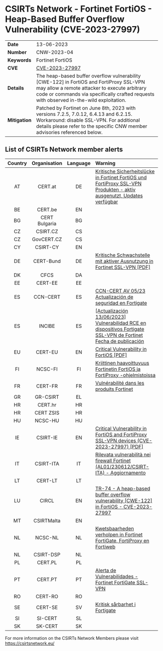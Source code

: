 # CSIRTs Network - Fortinet FortiOS - Heap-Based Buffer Overflow Vulnerability (CVE-2023-27997)

|   |   |
|---|---|
| **Date** | 13-06-2023 |
| **Number** | CNW-2023-04 | 
| **Keywords** | Fortinet FortiOS | 
| **CVE** | [CVE-2023-27997](https://www.fortiguard.com/psirt/FG-IR-23-097) | 
| **Details** | The heap-based buffer overflow vulnerability [CWE-122] in FortiOS and FortiProxy SSL-VPN may allow a remote attacker to execute arbitrary code or commands via specifically crafted requests with observed in-the-wild exploitation. |
| **Mitigation** | Patched by Fortinet on June 8th, 2023 with versions 7.2.5, 7.0.12, 6.4.13 and 6.2.15. Workaround: disable SSL-VPN. For additional details please refer to the specific CNW member advisories referenced below. |

## List of CSIRTs Network member alerts

| Country | Organisation | Language | Warning |
| :-----: | :----------: | :------: | :------ | 
| AT | CERT.at | DE | [Kritische Sicherheitslücke in Fortinet FortiOS und FortiProxy SSL-VPN Produkten - aktiv ausgenutzt, Updates verfügbar](https://cert.at/de/warnungen/2023/6/kritische-sicherheitslucke-in-fortinet-fortios-und-fortiproxy-ssl-vpn-produkten-updates-verfugbar) |
| BE | CERT.be | EN | |
| BG | CERT Bulgaria | BG | |
| CZ | CSIRT.CZ | CS | |
| CZ | GovCERT.CZ | CS | |
| CY | CSIRT-CY | EN | |
| DE | CERT-Bund | DE | [Kritische Schwachstelle mit aktiver Ausnutzung in Fortinet SSL-VPN [PDF]](https://www.bsi.bund.de/SharedDocs/Cybersicherheitswarnungen/DE/2023/2023-240308-1032.pdf?__blob=publicationFile) |
| DK | CFCS | DA | |
| EE | CERT-EE | EE | |
| ES | CCN-CERT | ES | [CCN-CERT AV 05/23 Actualización de seguridad en Fortigate](https://www.ccn-cert.cni.es/seguridad-al-dia/avisos-ccn-cert/12591-ccn-cert-av-05-23-actualizacion-de-seguridad-en-fortigate.html) |
| ES | INCIBE | ES | [[Actualización 13/06/2023] Vulnerabilidad RCE en dispositivos Fortigate SSL-VPN de Fortinet Fecha de publicación](https://www.incibe.es/incibe-cert/alerta-temprana/avisos/vulnerabilidad-rce-en-dispositivos-fortigate-ssl-vpn-de-fortinet) |
| EU | CERT-EU | EN | [Critical Vulnerability in FortiOS [PDF]](https://cert.europa.eu/static/security-advisories/CERT-EU-SA2023-038.pdf) |
| FI | NCSC-FI | FI | [Kriittinen haavoittuvuus Fortinetin FortiOS ja FortiProxy -ohjelmistoissa](https://www.kyberturvallisuuskeskus.fi/fi/haavoittuvuus_8/2023) |
| FR | CERT-FR | FR | [Vulnérabilité dans les produits Fortinet](https://www.cert.ssi.gouv.fr/alerte/CERTFR-2023-ALE-004/) |
| GR | GR-CSIRT | EL | |
| HR | CERT.hr | HR | |
| HR | CERT ZSIS | HR | |
| HU | NCSC-HU | HU | |
| IE | CSIRT-IE | EN | [Critical Vulnerability in FortiOS and FortiProxy SSL-VPN devices (CVE-2023-27997) [PDF]](https://www.ncsc.gov.ie/pdfs/Critical_Vulnerability_in_Fortinet_Devices.pdf) |
| IT | CSIRT-ITA | IT | [Rilevata vulnerabilità nei firewall Fortinet (AL01/230612/CSIRT-ITA) - Aggiornamento](https://www.csirt.gov.it/contenuti/rilevata-vulnerabilita-nei-firewall-fortinet-al01-230612-csirt-ita) |
| LT | CERT-LT | LT | |
| LU | CIRCL | EN | [TR-74 - A heap-based buffer overflow vulnerability [CWE-122] in FortiOS - CVE-2023-27997](https://www.circl.lu/pub/tr-74/) |
| MT | CSIRTMalta | EN | |
| NL | NCSC-NL | NL | [Kwetsbaarheden verholpen in Fortinet FortiGate, FortiProxy en Fortiweb](https://advisories.ncsc.nl/advisory?id=NCSC-2023-0282) |
| NL | CSIRT-DSP | NL | |
| PL | CERT.PL | PL | |
| PT | CERT.PT | PT | [Alerta de Vulnerabilidades - Fortinet FortiGate SSL-VPN](https://dyn.cncs.gov.pt/pt/alerta-detalhe/art/135781/alerta-de-vulnerabilidades-fortinet-fortigate-ssl-vpn) |
| RO | CERT-RO | RO | |
| SE | CERT-SE | SV | [Kritisk sårbarhet i Fortigate](https://www.cert.se/2023/06/kritisk-sarbarhet-i-fortigate) |
| SI | SI-CERT | SL | |
| SK | SK-CERT | SK | |

 

For more information on the CSIRTs Network Members please visit https://csirtsnetwork.eu/ 
